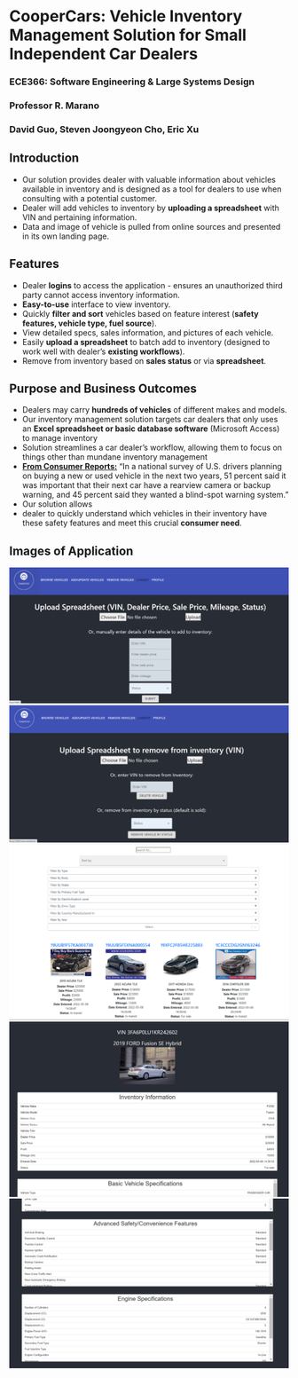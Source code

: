 # CooperCars: Vehicle Inventory Management Solution for Small Independent Car Dealers
### ECE366: Software Engineering & Large Systems Design 
### Professor R. Marano
### David Guo, Steven Joongyeon Cho, Eric Xu

## Introduction
- Our solution provides dealer with valuable information about vehicles available in inventory and is designed as a tool for dealers to use when consulting with a potential customer.
- Dealer will add vehicles to inventory by **uploading a spreadsheet** with VIN and pertaining information.
- Data and image of vehicle is pulled from online sources and presented in its own landing page.

## Features
- Dealer **logins** to access the application - ensures an unauthorized third party cannot access inventory information. 
- **Easy-to-use** interface to view inventory. 
- Quickly **filter and sort** vehicles based on feature interest (**safety features, vehicle type, fuel source**). 
- View detailed specs, sales information, and pictures of each vehicle. 
- Easily **upload a spreadsheet** to batch add to inventory (designed to work well with dealer’s **existing workflows**). 
- Remove from inventory based on **sales status** or via **spreadsheet**.

## Purpose and Business Outcomes 
- Dealers may carry **hundreds of vehicles** of different makes and models. 
- Our inventory management solution targets car dealers that only uses an **Excel spreadsheet or basic database software** (Microsoft Access) to manage inventory
- Solution streamlines a car dealer’s workflow, allowing them to focus on things other than mundane inventory management
- [**From Consumer Reports:**](https://www.consumerreports.org/car-safety/car-safety-survey-new-car-buyers-want-advanced-safety-not-automation/) “In a national survey of U.S. drivers planning on buying a new or used vehicle in the next two years, 51 percent said it was important that their next car have a rearview camera or backup warning, and 45 percent said they wanted a blind-spot warning system.”
- Our solution allows
- dealer to quickly understand which vehicles in their inventory have these safety features and meet this crucial **consumer need**.

## Images of Application
![image1](addVehicle.png)
![image2](removeVehicle.png)
![image3](browseVehicle.png)
![image4](vehicleDetails1.png)
![image5](vehicleDetails2.png)

<script>
    md_gallery();
</script>






